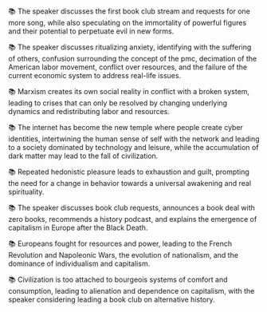 📚 The speaker discusses the first book club stream and requests for one more song, while also speculating on the immortality of powerful figures and their potential to perpetuate evil in new forms.

📚 The speaker discusses ritualizing anxiety, identifying with the suffering of others, confusion surrounding the concept of the pmc, decimation of the American labor movement, conflict over resources, and the failure of the current economic system to address real-life issues.

📚 Marxism creates its own social reality in conflict with a broken system, leading to crises that can only be resolved by changing underlying dynamics and redistributing labor and resources.

📚 The internet has become the new temple where people create cyber identities, intertwining the human sense of self with the network and leading to a society dominated by technology and leisure, while the accumulation of dark matter may lead to the fall of civilization.

📚 Repeated hedonistic pleasure leads to exhaustion and guilt, prompting the need for a change in behavior towards a universal awakening and real spirituality.

📚 The speaker discusses book club requests, announces a book deal with zero books, recommends a history podcast, and explains the emergence of capitalism in Europe after the Black Death.

📚 Europeans fought for resources and power, leading to the French Revolution and Napoleonic Wars, the evolution of nationalism, and the dominance of individualism and capitalism.

📚 Civilization is too attached to bourgeois systems of comfort and consumption, leading to alienation and dependence on capitalism, with the speaker considering leading a book club on alternative history.

